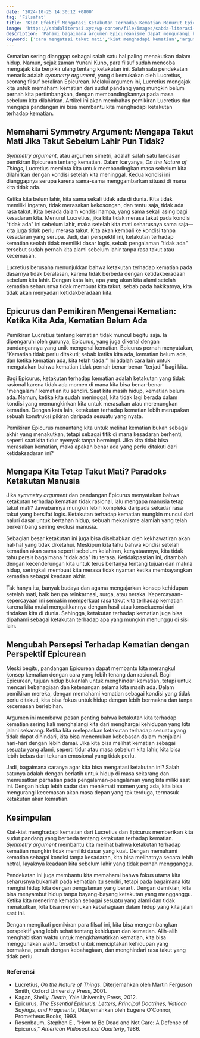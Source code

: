 ```yaml
---
date: '2024-10-25 14:30:12 +0800'
tag: 'Filsafat'
title: 'Kiat Efektif Mengatasi Ketakutan Terhadap Kematian Menurut Epicureanisme'
image: 'https://sabdaliterasi.xyz/wp-conten/file/images/sabda-literasi-kiat-efektif-mengatasi-ketakutan-terhadap-kematian-menurut-epicureanisme.png'
description: 'Pahami bagaimana argumen Epicureanisme dapat mengurangi ketakutan akan kematian. Temukan cara hidup damai tanpa takut mati dengan panduan filsafat.'
keyword: ['cara mengatasi takut mati','kiat menghadapi kematian','argumen epicurean tentang kematian','simetri kehidupan dan kematian','ketakutan manusia akan kematian','hidup tanpa takut mati','makna kematian dalam filsafat','epicurus dan kematian','pandangan lucretius tentang kematian']
---
```

<p>Kematian sering dianggap sebagai salah satu hal paling menakutkan dalam hidup. Namun, sejak zaman Yunani Kuno, para filsuf sudah mencoba mengajak kita berpikir ulang tentang ketakutan ini. Salah satu pendekatan menarik adalah <em>symmetry argument</em>, yang dikemukakan oleh Lucretius, seorang filsuf beraliran Epicurean. Melalui argumen ini, Lucretius mengajak kita untuk memahami kematian dari sudut pandang yang mungkin belum pernah kita pertimbangkan, dengan membandingkannya pada masa sebelum kita dilahirkan. Artikel ini akan membahas pemikiran Lucretius dan mengapa pandangan ini bisa membantu kita menghadapi ketakutan terhadap kematian.</p><h2><strong>Memahami Symmetry Argument: Mengapa Takut Mati Jika Takut Sebelum Lahir Pun Tidak?</strong></h2><p><em>Symmetry argument</em>, atau argumen simetri, adalah salah satu landasan pemikiran Epicurean tentang kematian. Dalam karyanya, <em>On the Nature of Things</em>, Lucretius meminta kita untuk membandingkan masa sebelum kita dilahirkan dengan kondisi setelah kita meninggal. Kedua kondisi ini dianggapnya serupa karena sama-sama menggambarkan situasi di mana kita tidak ada.</p><p>Ketika kita belum lahir, kita sama sekali tidak ada di dunia. Kita tidak memiliki ingatan, tidak merasakan kekosongan, dan tentu saja, tidak ada rasa takut. Kita berada dalam kondisi hampa, yang sama sekali asing bagi kesadaran kita. Menurut Lucretius, jika kita tidak merasa takut pada kondisi "tidak ada" ini sebelum lahir, maka setelah kita mati seharusnya sama saja—kita juga tidak perlu merasa takut. Kita akan kembali ke kondisi tanpa kesadaran yang serupa. Jadi, dari perspektif ini, ketakutan terhadap kematian seolah tidak memiliki dasar logis, sebab pengalaman "tidak ada" tersebut sudah pernah kita alami sebelum lahir tanpa rasa takut atau kecemasan.</p><p>Lucretius berusaha menunjukkan bahwa ketakutan terhadap kematian pada dasarnya tidak beralasan, karena tidak berbeda dengan ketidakberadaan sebelum kita lahir. Dengan kata lain, apa yang akan kita alami setelah kematian seharusnya tidak membuat kita takut, sebab pada hakikatnya, kita tidak akan menyadari ketidakberadaan kita.</p><h2><strong>Epicurus dan Pemikiran Mengenai Kematian: Ketika Kita Ada, Kematian Belum Ada</strong></h2><p>Pemikiran Lucretius tentang kematian tidak muncul begitu saja. Ia dipengaruhi oleh gurunya, Epicurus, yang juga dikenal dengan pandangannya yang unik mengenai kematian. Epicurus pernah menyatakan, “Kematian tidak perlu ditakuti; sebab ketika kita ada, kematian belum ada, dan ketika kematian ada, kita telah tiada.” Ini adalah cara lain untuk mengatakan bahwa kematian tidak pernah benar-benar “terjadi” bagi kita.</p><p>Bagi Epicurus, ketakutan terhadap kematian adalah ketakutan yang tidak rasional karena tidak ada momen di mana kita bisa benar-benar "mengalami" kematian itu sendiri. Saat kita masih hidup, kematian belum ada. Namun, ketika kita sudah meninggal, kita tidak lagi berada dalam kondisi yang memungkinkan kita untuk merasakan atau merenungkan kematian. Dengan kata lain, ketakutan terhadap kematian lebih merupakan sebuah konstruksi pikiran daripada sesuatu yang nyata.</p><p>Pemikiran Epicurus menantang kita untuk melihat kematian bukan sebagai akhir yang menakutkan, tetapi sebagai titik di mana kesadaran berhenti, seperti saat kita tidur nyenyak tanpa bermimpi. Jika kita tidak bisa merasakan kematian, maka apakah benar ada yang perlu ditakuti dari ketidaksadaran ini?</p><h2><strong>Mengapa Kita Tetap Takut Mati? Paradoks Ketakutan Manusia</strong></h2><p>Jika <em>symmetry argument</em> dan pandangan Epicurus menyatakan bahwa ketakutan terhadap kematian tidak rasional, lalu mengapa manusia tetap takut mati? Jawabannya mungkin lebih kompleks daripada sekadar rasa takut yang bersifat logis. Ketakutan terhadap kematian mungkin muncul dari naluri dasar untuk bertahan hidup, sebuah mekanisme alamiah yang telah berkembang seiring evolusi manusia.</p><p>Sebagian besar ketakutan ini juga bisa disebabkan oleh kekhawatiran akan hal-hal yang tidak diketahui. Meskipun kita tahu bahwa kondisi setelah kematian akan sama seperti sebelum kelahiran, kenyataannya, kita tidak tahu persis bagaimana "tidak ada" itu terasa. Ketidakpastian ini, ditambah dengan kecenderungan kita untuk terus bertanya tentang tujuan dan makna hidup, seringkali membuat kita merasa tidak nyaman ketika membayangkan kematian sebagai keadaan akhir.</p><p>Tak hanya itu, banyak budaya dan agama mengajarkan konsep kehidupan setelah mati, baik berupa reinkarnasi, surga, atau neraka. Kepercayaan-kepercayaan ini semakin memperkuat rasa takut kita terhadap kematian karena kita mulai mengaitkannya dengan hasil atau konsekuensi dari tindakan kita di dunia. Sehingga, ketakutan terhadap kematian juga bisa dipahami sebagai ketakutan terhadap apa yang mungkin menunggu di sisi lain.</p><h2><strong>Mengubah Persepsi Terhadap Kematian dengan Perspektif Epicurean</strong></h2><p>Meski begitu, pandangan Epicurean dapat membantu kita merangkul konsep kematian dengan cara yang lebih tenang dan rasional. Bagi Epicurean, tujuan hidup bukanlah untuk menghindari kematian, tetapi untuk mencari kebahagiaan dan ketenangan selama kita masih ada. Dalam pemikiran mereka, dengan memahami kematian sebagai kondisi yang tidak perlu ditakuti, kita bisa fokus untuk hidup dengan lebih bermakna dan tanpa kecemasan berlebihan.</p><p>Argumen ini membawa pesan penting bahwa ketakutan kita terhadap kematian sering kali menghalangi kita dari menghargai kehidupan yang kita jalani sekarang. Ketika kita melepaskan ketakutan terhadap sesuatu yang tidak dapat dihindari, kita bisa menemukan kebebasan dalam menjalani hari-hari dengan lebih damai. Jika kita bisa melihat kematian sebagai sesuatu yang alami, seperti tidur atau masa sebelum kita lahir, kita bisa lebih bebas dari tekanan emosional yang tidak perlu.</p><p>Jadi, bagaimana caranya agar kita bisa mengatasi ketakutan ini? Salah satunya adalah dengan berlatih untuk hidup di masa sekarang dan memusatkan perhatian pada pengalaman-pengalaman yang kita miliki saat ini. Dengan hidup lebih sadar dan menikmati momen yang ada, kita bisa mengurangi kecemasan akan masa depan yang tak terduga, termasuk ketakutan akan kematian.</p><h2><strong>Kesimpulan</strong></h2><p>Kiat-kiat menghadapi kematian dari Lucretius dan Epicurus memberikan kita sudut pandang yang berbeda tentang ketakutan terhadap kematian. <em>Symmetry argument</em> membantu kita melihat bahwa ketakutan terhadap kematian mungkin tidak memiliki dasar yang kuat. Dengan memahami kematian sebagai kondisi tanpa kesadaran, kita bisa melihatnya secara lebih netral, layaknya keadaan kita sebelum lahir yang tidak pernah mengganggu.</p><p>Pendekatan ini juga membantu kita memahami bahwa fokus utama kita seharusnya bukanlah pada kematian itu sendiri, tetapi pada bagaimana kita mengisi hidup kita dengan pengalaman yang berarti. Dengan demikian, kita bisa menyambut hidup tanpa bayang-bayang ketakutan yang mengganggu. Ketika kita menerima kematian sebagai sesuatu yang alami dan tidak menakutkan, kita bisa menemukan kebahagiaan dalam hidup yang kita jalani saat ini.</p><p>Dengan mengikuti pemikiran para filsuf ini, kita bisa mengembangkan perspektif yang lebih sehat tentang kehidupan dan kematian. Alih-alih menghabiskan waktu untuk mengkhawatirkan kematian, kita bisa menggunakan waktu tersebut untuk menciptakan kehidupan yang bermakna, penuh dengan kebahagiaan, dan menghindari rasa takut yang tidak perlu.</p><h3><strong>Referensi</strong></h3><ul><li>Lucretius, <em>On the Nature of Things</em>. Diterjemahkan oleh Martin Ferguson Smith, Oxford University Press, 2001.</li><li>Kagan, Shelly. <em>Death</em>, Yale University Press, 2012.</li><li>Epicurus, <em>The Essential Epicurus: Letters, Principal Doctrines, Vatican Sayings, and Fragments</em>, Diterjemahkan oleh Eugene O'Connor, Prometheus Books, 1993.</li><li>Rosenbaum, Stephen E., "How to Be Dead and Not Care: A Defense of Epicurus," <em>American Philosophical Quarterly</em>, 1986.</li></ul>